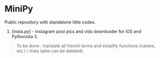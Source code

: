 # MiniPy
Public repository with standalone little codes. 

1. [Insta.py] - Instagram post pics and vids downloader for iOS and Pythonista 3.
> To be done : translate all french terms and simplify functions (names, etc.) / lines (who can be deleted).
